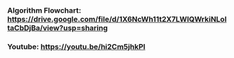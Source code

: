 ### Algorithm Flowchart: https://drive.google.com/file/d/1X6NcWh11t2X7LWIQWrkiNLoltaCbDjBa/view?usp=sharing
### Youtube: https://youtu.be/hi2Cm5jhkPI
